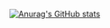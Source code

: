 [![Anurag's GitHub stats](https://github-readme-stats.vercel.app/api?username=giovanafurlan)](https://github.com/anuraghazra/github-readme-stats)
